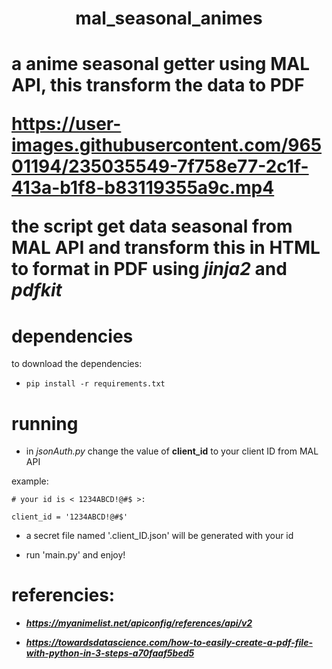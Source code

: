 <h1 align="center">mal_seasonal_animes<h1>

**a anime seasonal getter using MAL API, this transform the data to PDF**


https://user-images.githubusercontent.com/96501194/235035549-7f758e77-2c1f-413a-b1f8-b83119355a9c.mp4


the script get data seasonal from **MAL API** and transform this in HTML to format in PDF using ***jinja2*** and ***pdfkit***

# dependencies

to download the dependencies:

- `pip install -r requirements.txt`

# running





- in *jsonAuth.py* change the value of **client_id** to your client ID from MAL API

example:
```
# your id is < 1234ABCD!@#$ >:

client_id = '1234ABCD!@#$'
```

- a secret file named '.client_ID.json' will be generated with your id

- run 'main.py' and enjoy!

# referencies:

- ***https://myanimelist.net/apiconfig/references/api/v2***

- ***https://towardsdatascience.com/how-to-easily-create-a-pdf-file-with-python-in-3-steps-a70faaf5bed5***
